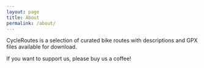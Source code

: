 ```yaml
---
layout: page
title: About
permalink: /about/
---
```


CycleRoutes is a selection of curated bike routes with descriptions and GPX files available for download.

If you want to support us, please buy us a coffee!

<script type="text/javascript" src="https://cdnjs.buymeacoffee.com/1.0.0/button.prod.min.js" data-name="bmc-button" data-slug="cycleroutes" data-color="#FFDD00" data-emoji="" data-font="Cookie" data-text="Buy me a coffee" data-outline-color="#000000" data-font-color="#000000" data-coffee-color="#ffffff" ></script>


